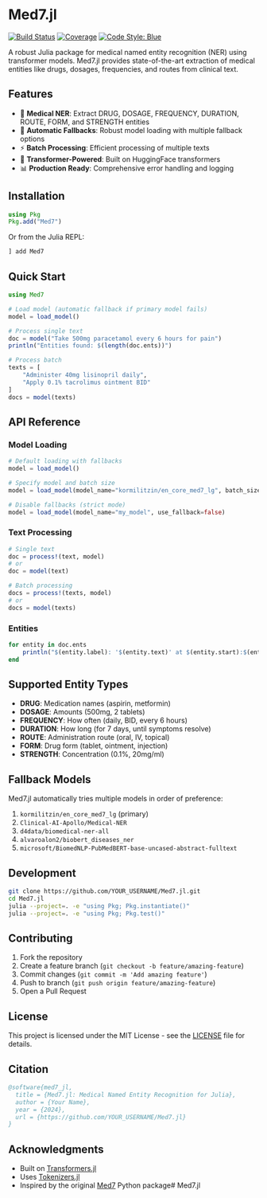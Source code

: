 # Med7.jl

[![Build Status](https://github.com/YOUR_USERNAME/Med7.jl/actions/workflows/CI.yml/badge.svg?branch=main)](https://github.com/YOUR_USERNAME/Med7.jl/actions/workflows/CI.yml?query=branch%3Amain)
[![Coverage](https://codecov.io/gh/YOUR_USERNAME/Med7.jl/branch/main/graph/badge.svg)](https://codecov.io/gh/YOUR_USERNAME/Med7.jl)
[![Code Style: Blue](https://img.shields.io/badge/code%20style-blue-4495d1.svg)](https://github.com/invenia/BlueStyle)

A robust Julia package for medical named entity recognition (NER) using transformer models. Med7.jl provides state-of-the-art extraction of medical entities like drugs, dosages, frequencies, and routes from clinical text.

## Features

- 🏥 **Medical NER**: Extract DRUG, DOSAGE, FREQUENCY, DURATION, ROUTE, FORM, and STRENGTH entities
- 🔄 **Automatic Fallbacks**: Robust model loading with multiple fallback options
- ⚡ **Batch Processing**: Efficient processing of multiple texts
- 🤖 **Transformer-Powered**: Built on HuggingFace transformers
- 📊 **Production Ready**: Comprehensive error handling and logging

## Installation

```julia
using Pkg
Pkg.add("Med7")
```

Or from the Julia REPL:
```julia
] add Med7
```

## Quick Start

```julia
using Med7

# Load model (automatic fallback if primary model fails)
model = load_model()

# Process single text
doc = model("Take 500mg paracetamol every 6 hours for pain")
println("Entities found: $(length(doc.ents))")

# Process batch
texts = [
    "Administer 40mg lisinopril daily", 
    "Apply 0.1% tacrolimus ointment BID"
]
docs = model(texts)
```

## API Reference

### Model Loading

```julia
# Default loading with fallbacks
model = load_model()

# Specify model and batch size
model = load_model(model_name="kormilitzin/en_core_med7_lg", batch_size=16)

# Disable fallbacks (strict mode)
model = load_model(model_name="my_model", use_fallback=false)
```

### Text Processing

```julia
# Single text
doc = process!(text, model)
# or
doc = model(text)

# Batch processing
docs = process!(texts, model)
# or 
docs = model(texts)
```

### Entities

```julia
for entity in doc.ents
    println("$(entity.label): '$(entity.text)' at $(entity.start):$(entity.stop)")
end
```

## Supported Entity Types

- **DRUG**: Medication names (aspirin, metformin)
- **DOSAGE**: Amounts (500mg, 2 tablets) 
- **FREQUENCY**: How often (daily, BID, every 6 hours)
- **DURATION**: How long (for 7 days, until symptoms resolve)
- **ROUTE**: Administration route (oral, IV, topical)
- **FORM**: Drug form (tablet, ointment, injection)
- **STRENGTH**: Concentration (0.1%, 20mg/ml)

## Fallback Models

Med7.jl automatically tries multiple models in order of preference:

1. `kormilitzin/en_core_med7_lg` (primary)
2. `Clinical-AI-Apollo/Medical-NER`
3. `d4data/biomedical-ner-all` 
4. `alvaroalon2/biobert_diseases_ner`
5. `microsoft/BiomedNLP-PubMedBERT-base-uncased-abstract-fulltext`

## Development

```bash
git clone https://github.com/YOUR_USERNAME/Med7.jl.git
cd Med7.jl
julia --project=. -e "using Pkg; Pkg.instantiate()"
julia --project=. -e "using Pkg; Pkg.test()"
```

## Contributing

1. Fork the repository
2. Create a feature branch (`git checkout -b feature/amazing-feature`)
3. Commit changes (`git commit -m 'Add amazing feature'`)
4. Push to branch (`git push origin feature/amazing-feature`)
5. Open a Pull Request

## License

This project is licensed under the MIT License - see the [LICENSE](LICENSE) file for details.

## Citation

```bibtex
@software{med7_jl,
  title = {Med7.jl: Medical Named Entity Recognition for Julia},
  author = {Your Name},
  year = {2024},
  url = {https://github.com/YOUR_USERNAME/Med7.jl}
}
```

## Acknowledgments

- Built on [Transformers.jl](https://github.com/chengchingwen/Transformers.jl)
- Uses [Tokenizers.jl](https://github.com/chengchingwen/Tokenizers.jl)
- Inspired by the original [Med7](https://github.com/kormilitzin/med7) Python package#   M e d 7 . j l  
 